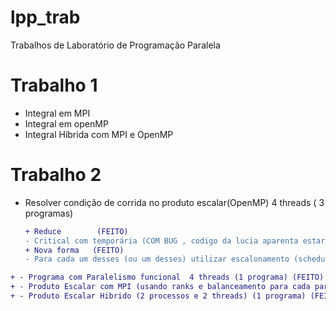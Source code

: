 # lpp_trab

Trabalhos de Laboratório de Programação Paralela

# Trabalho 1
- Integral em MPI
- Integral em openMP
- Integral Híbrida com MPI e OpenMP

# Trabalho 2
- Resolver condição de corrida no produto escalar(OpenMP) 4 threads  ( 3 programas)
    ```diff
    + Reduce        (FEITO)
    - Critical com temporária (COM BUG , codigo da lucia aparenta estar errado)
    + Nova forma   (FEITO)
    - Para cada um desses (ou um desses) utilizar escalonamento (schedule: static, dynamic)
    ```
```diff
+ - Programa com Paralelismo funcional  4 threads (1 programa) (FEITO)
+ - Produto Escalar com MPI (usando ranks e balanceamento para cada parte do vetor) (1 programa) (FEITO)
+ - Produto Escalar Hibrido (2 processos e 2 threads) (1 programa) (FEITO)
```
